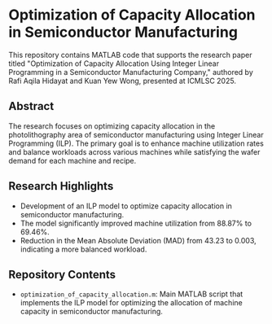 # Optimization of Capacity Allocation in Semiconductor Manufacturing

This repository contains MATLAB code that supports the research paper titled "Optimization of Capacity Allocation Using Integer Linear Programming in a Semiconductor Manufacturing Company," authored by Rafi Aqila Hidayat and Kuan Yew Wong, presented at ICMLSC 2025.

## Abstract
The research focuses on optimizing capacity allocation in the photolithography area of semiconductor manufacturing using Integer Linear Programming (ILP). The primary goal is to enhance machine utilization rates and balance workloads across various machines while satisfying the wafer demand for each machine and recipe.

## Research Highlights
- Development of an ILP model to optimize capacity allocation in semiconductor manufacturing.
- The model significantly improved machine utilization from 88.87% to 69.46%.
- Reduction in the Mean Absolute Deviation (MAD) from 43.23 to 0.003, indicating a more balanced workload.

## Repository Contents
- `optimization_of_capacity_allocation.m`: Main MATLAB script that implements the ILP model for optimizing the allocation of machine capacity in semiconductor manufacturing.
